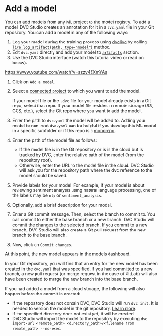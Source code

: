 # Add a model

You can add models from any ML project to the model registry. To add a model,
DVC Studio creates an annotation for it in a `dvc.yaml` file in your Git
repository. You can add a model in any of the following ways:

1. Log your model during the training process using [dvclive] by calling
   [`live.log_artifact(path, type="model")`][log_artifact] method.
2. Edit `dvc.yaml` directly and add your model to [`artifacts`] section.
3. Use the DVC Studio interface (watch this tutorial video or read on below).

https://www.youtube.com/watch?v=szzv4ZXmYAs

1. Click on `Add a model`.

2. Select a [connected project] to which you want to add the model.

   <admon>

   If your model file or the `.dvc` file for your model already exists in a Git
   repo, select that repo. If your model file resides in remote storage (S3,
   GCS, etc.), select the Git repo where you want to add the model.

   </admon>

3. Enter the path to `dvc.yaml` the model will be added to. Adding your model to
   non-root `dvc.yaml` can be helpful if you develop this ML model in a specific
   subfolder or if this repo is a
   [monorepo](/doc/studio/user-guide/experiments/configure-a-project#monorepo).

4. Enter the path of the model file as follows:
   - If the model file is in the Git repository or is in the cloud but is
     tracked by DVC, enter the relative path of the model (from the repository
     root).
   - Otherwise, enter the URL to the model file in the cloud. DVC Studio will
     ask you for the repository path where the dvc reference to the model should
     be saved.

5. Provide labels for your model. For example, if your model is about reviewing
   sentiment analysis using natural language processing, one of the labels may
   be `nlp` or `sentiment_analysis`.

6. Optionally, add a brief description for your model.

7. Enter a Git commit message. Then, select the branch to commit to. You can
   commit to either the base branch or a new branch. DVC Studio will commit the
   changes to the selected branch. If you commit to a new branch, DVC Studio
   will also create a Git pull request from the new branch to the base branch.

8. Now, click on `Commit changes`.

At this point, the new model appears in the models dashboard.

In your Git repository, you will find that an entry for the new model has been
created in the `dvc.yaml` that was specified. If you had committed to a new
branch, a new pull request (or merge request in the case of GitLab) will also
have been created to merge the new branch into the base branch.

If you had added a model from a cloud storage, the following will also happen
before the commit is created:

- If the repository does not contain DVC, DVC Studio will run `dvc init`. It is
  needed to version the model in the git repository.
  [Learn more](/doc/command-reference/init).
- If the specified directory does not exist yet, it will be created.
- DVC Studio will import the model to the repository by executing
  `dvc import-url <remote_path> <directory_path>/<filename from remote_path> --no-exec`.

[connected project]: /doc/studio/user-guide/experiments/create-a-project
[gto]: /doc/gto
[dvclive]: /doc/dvclive
[log_artifact]: /doc/dvclive/live/log_artifact
[`artifacts`]: /doc/user-guide/project-structure/dvcyaml-files#artifacts
